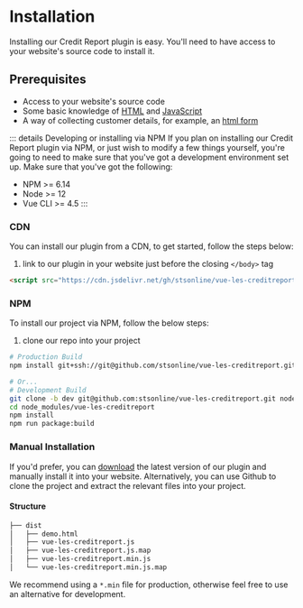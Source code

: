 # Installation

Installing our Credit Report plugin is easy. You'll need to have access to your website's source code to install it.

## Prerequisites

- Access to your website's source code
- Some basic knowledge of [HTML](https://www.w3schools.com/html/html_intro.asp) and [JavaScript](https://www.w3schools.com/js/js_intro.asp)
- A way of collecting customer details, for example, an [html form](https://www.w3schools.com/html/html_forms.asp)

::: details Developing or installing via NPM
If you plan on installing our Credit Report plugin via NPM, or just wish to modify a few things yourself, you're going to need to make sure that you've got a development environment set up. Make sure that you've got the following:

- NPM >= 6.14
- Node >= 12
- Vue CLI >= 4.5
:::

### CDN

You can install our plugin from a CDN, to get started, follow the steps below:

1. link to our plugin in your website just before the closing `</body>` tag

```html
<script src="https://cdn.jsdelivr.net/gh/stsonline/vue-les-creditreport@1.0/dist/vue-les-creditreport.min.js"></script>
```

### NPM

To install our project via NPM, follow the below steps:

1. clone our repo into your project

```bash
# Production Build
npm install git+ssh://git@github.com/stsonline/vue-les-creditreport.git

# Or...
# Development Build
git clone -b dev git@github.com:stsonline/vue-les-creditreport.git node_modules/vue-les-creditreport
cd node_modules/vue-les-creditreport
npm install
npm run package:build
```

### Manual Installation

If you'd prefer, you can [download](https://github.com/stsonline/vue-les-creditreport/releases) the latest version of our plugin and manually install it into your website. Alternatively, you can use Github to clone the project and extract the relevant files into your project.

#### Structure

```bash
├── dist
│   ├── demo.html
│   ├── vue-les-creditreport.js
│   ├── vue-les-creditreport.js.map
│   ├── vue-les-creditreport.min.js
│   └── vue-les-creditreport.min.js.map
```

We recommend using a `*.min` file for production, otherwise feel free to use an alternative for development.
